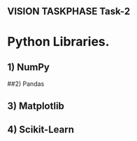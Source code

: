 ## VISION TASKPHASE Task-2
# Python Libraries.
## 1) NumPy
##2) Pandas
## 3) Matplotlib
## 4) Scikit-Learn
